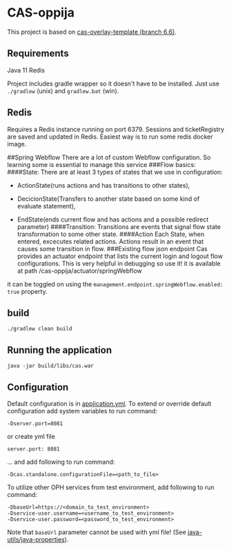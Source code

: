 # CAS-oppija

This project is based on [cas-overlay-template (branch 6.6)](https://github.com/apereo/cas-overlay-template/tree/6.6).

## Requirements

Java 11
Redis

Project includes gradle wrapper so it doesn't have to be installed. Just use `./gradlew` (unix) and `gradlew.bat` (win).

## Redis

Requires a Redis instance running on port 6379. Sessions and ticketRegistry are saved and updated in Redis. Easiest way is to run some redis docker image.

##Spring Webflow
There are a lot of custom Webflow configuration. So learning some is essential to manage this service
###Flow basics:
####State:
There are at least 3 types of states that we use in configuration:
    
- ActionState(runs actions and has transitions to other states), 
    
- DecicionState(Transfers to another state based on some kind of evaluate statement),
    
- EndState(ends current flow and has actions and a possible redirect parameter)
####Transition:
Transitions are events that signal flow state transformation to some other state.
####Action
Each State, when entered, excecutes related actions. Actions result in an event that causes some transition in flow.
###Existing flow json endpoint
Cas provides an actuator endpoint that lists the current login and logout flow configurations.
This is very helpful in debugging so use it! it is available at path /cas-oppija/actuator/springWebflow

it can be toggled on using the
``management.endpoint.springWebflow.enabled: true``
property.

## build

    ./gradlew clean build

## Running the application

    java -jar build/libs/cas.war

## Configuration

Default configuration is in [application.yml](src/main/resources/application.yml).
To extend or override default configuration add system variables to run command:

    -Dserver.port=8081

or create yml file

    server.port: 8081

... and add following to run command:

    -Dcas.standalone.configurationFile=<path_to_file>

To utilize other OPH services from test environment, add following to run command:

    -DbaseUrl=https://<domain_to_test_environment>
    -Dservice-user.username=<username_to_test_environment>
    -Dservice-user.password=<password_to_test_environment>

Note that `baseUrl` parameter cannot be used with yml file!
(See [java-utils/java-properties](https://github.com/Opetushallitus/java-utils/tree/master/java-properties)).
